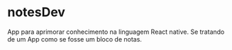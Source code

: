 # notesDev

App para aprimorar conhecimento na linguagem React native.
Se tratando de um App como se fosse um bloco de notas.

